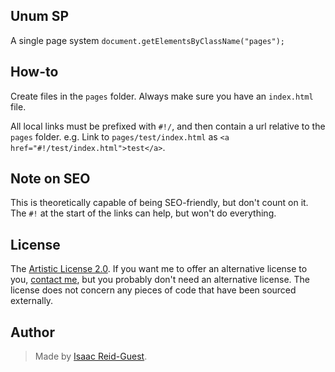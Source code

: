 Unum SP
-------

A single page system
`document.getElementsByClassName("pages");`

## How-to

Create files in the `pages` folder. Always make sure you have an `index.html` file.

All local links must be prefixed with `#!/`, and then contain a url relative to the `pages` folder. e.g. Link to `pages/test/index.html` as `<a href="#!/test/index.html">test</a>`.

## Note on SEO

This is theoretically capable of being SEO-friendly, but don't count on it. The `#!` at the start of the links can help, but won't do everything.

## License

The [Artistic License 2.0](http://opensource.org/licenses/Artistic-2.0). If you want me to offer an alternative license to you, [contact me](http://isaacrg.github.io/contact), but you probably don't need an alternative license. The license does not concern any pieces of code that have been sourced externally.

## Author

>Made by [Isaac Reid-Guest](http://isaacrg.github.io).
